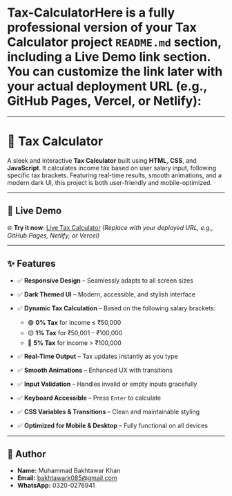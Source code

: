 # Tax-CalculatorHere is a fully professional version of your **Tax Calculator** project `README.md` section, including a **Live Demo** link section. You can customize the link later with your actual deployment URL (e.g., GitHub Pages, Vercel, or Netlify):

---

# 💸 Tax Calculator

A sleek and interactive **Tax Calculator** built using **HTML**, **CSS**, and **JavaScript**. It calculates income tax based on user salary input, following specific tax brackets. Featuring real-time results, smooth animations, and a modern dark UI, this project is both user-friendly and mobile-optimized.

---

## 🔗 Live Demo

🌐 **Try it now**: [Live Tax Calculator](https://bakhtawar333.github.io/Tax-Calculator/)
*(Replace with your deployed URL, e.g., GitHub Pages, Netlify, or Vercel)*

---

## ✨ Features

* ✅ **Responsive Design** – Seamlessly adapts to all screen sizes
* ✅ **Dark Themed UI** – Modern, accessible, and stylish interface
* ✅ **Dynamic Tax Calculation** – Based on the following salary brackets:

  * 🟢 **0% Tax** for income ≤ ₹50,000
  * 🟡 **1% Tax** for ₹50,001 – ₹100,000
  * 🔴 **5% Tax** for income > ₹100,000
* ✅ **Real-Time Output** – Tax updates instantly as you type
* ✅ **Smooth Animations** – Enhanced UX with transitions
* ✅ **Input Validation** – Handles invalid or empty inputs gracefully
* ✅ **Keyboard Accessible** – Press `Enter` to calculate
* ✅ **CSS Variables & Transitions** – Clean and maintainable styling
* ✅ **Optimized for Mobile & Desktop** – Fully functional on all devices

---






## 👤 Author

* **Name:** Muhammad Bakhtawar Khan
* **Email:** [bakhtawark085@gmail.com](mailto:bakhtawark085@gmail.com)
* **WhatsApp:** 0320-0276941


